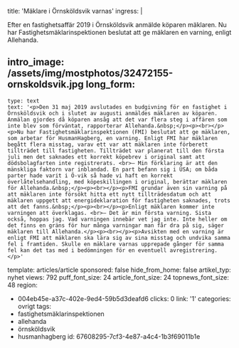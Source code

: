 title: 'Mäklare i Örnsköldsvik varnas'
ingress: |
  <p>Efter en fastighetsaffär 2019 i Örnsköldsvik anmälde köparen mäklaren. Nu har Fastighetsmäklarinspektionen beslutat att ge mäklaren en varning, enligt Allehanda.
  </p>
  
intro_image: /assets/img/mostphotos/32472155-ornskoldsvik.jpg
long_form:
  -
    type: text
    text: '<p>Den 31 maj 2019 avslutades en budgivning för en fastighet i Örnsköldsvik och i slutet av augusti anmäldes mäklaren av köparen. Anmälan gjordes då köparen ansåg att det var flera steg i affären som inte blev som förväntat, rapporterar Allehanda.&nbsp;</p><p><br></p><p>Nu har Fastighetsmäklarinspektionen (FMI) beslutat att ge mäklaren, som arbetar för HusmanHagberg, en varning. Enligt FMI har mäklaren begått flera misstag, varav ett var att mäklaren inte förberett tillträdet till fastigheten. Tillträdet var planerat till den första juli men det saknades ett korrekt köpebrev i original samt att dödsbolagfarten inte registrerats. <br>– Min förklaring är att den mänskliga faktorn var inblandad. En part befann sig i USA; om båda parter hade varit i Ö-vik så hade vi haft en korrekt överlåtelsehandling, med köpeskillingen i original, berättar mäklaren för Allehanda.&nbsp;</p><p><br></p><p>FMI grundar även sin varning på att mäklaren inte försökt hitta ett nytt tillträdesdatum och att mäklaren uppgett att energideklaration för fastigheten saknades, trots att det fanns.&nbsp;</p><p><br></p><p>Enligt mäklaren kommer inte varningen att överklagas. <br>– Det är min första varning. Sista också, hoppas jag. Vad varningen innebär vet jag inte. Inte heller om det finns en gräns för hur många varningar man får dra på sig, säger mäklaren till Allehanda.</p><p><br></p><p>Avsikten med en varning är enligt FMI att mäklaren ska lära sig av sina misstag och undvika samma fel i framtiden. Skulle en mäklare varnas upprepade gånger för samma fel kan det tas med i bedömningen för en eventuell avregistrering.</p>'
template: articles/article
sponsored: false
hide_from_home: false
artikel_typ: nyhet
views: 792
puff_font_size: 24
article_font_size: 24
topnews_font_size: 48
region:
  - 004eb45e-a37c-402e-9ed4-59b5d3deafd6
clicks: 0
link: '1'
categories: ovrigt
tags:
  - fastighetsmäklarinspektionen
  - allehanda
  - örnsköldsvik
  - husmanhagberg
id: 67608295-7cf3-4e87-a4c4-1b3f69011b1e
